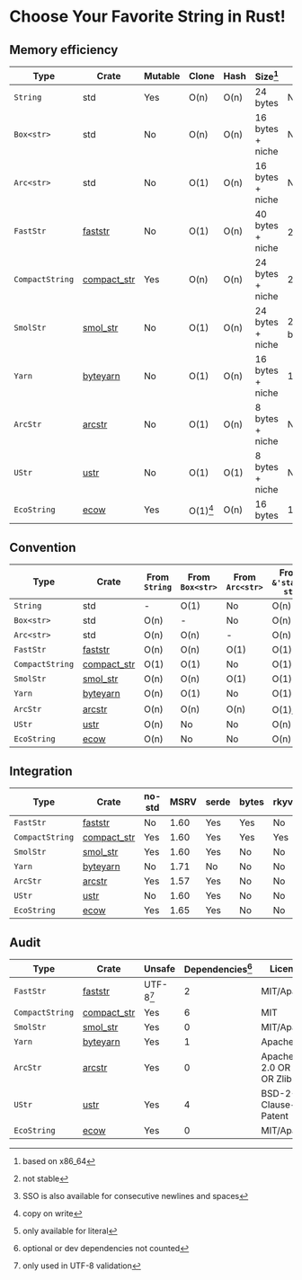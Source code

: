 # Choose Your Favorite String in Rust!

## Memory efficiency

| Type            | Crate                                      | Mutable | Clone    | Hash | Size[^1]         | SSO             |
| --------------- | ------------------------------------------ | ------- | -------- | ---- | ---------------- | --------------- |
| `String`        | std                                        | Yes     | O(n)     | O(n) | 24 bytes         | No              |
| `Box<str>`      | std                                        | No      | O(n)     | O(n) | 16 bytes + niche | No              |
| `Arc<str>`      | std                                        | No      | O(1)     | O(n) | 16 bytes + niche | No              |
| `FastStr`       | [faststr](https://docs.rs/faststr)         | No      | O(1)     | O(n) | 40 bytes + niche | 24 bytes[^2]    |
| `CompactString` | [compact_str](https://docs.rs/compact_str) | Yes     | O(n)     | O(n) | 24 bytes + niche | 23 bytes        |
| `SmolStr`       | [smol_str](https://docs.rs/smol_str)       | No      | O(1)     | O(n) | 24 bytes + niche | 22 bytes/WS[^3] |
| `Yarn`          | [byteyarn](https://docs.rs/byteyarn)       | No      | O(1)     | O(n) | 16 bytes + niche | 15 bytes        |
| `ArcStr`        | [arcstr](https://docs.rs/arcstr)           | No      | O(1)     | O(n) | 8 bytes + niche  | No              |
| `UStr`          | [ustr](https://docs.rs/ustr)               | No      | O(1)     | O(1) | 8 bytes + niche  | No              |
| `EcoString`     | [ecow](https://docs.rs/ecow)               | Yes     | O(1)[^4] | O(n) | 16 bytes         | 15 bytes        |

## Convention

| Type            | Crate                                      | From `String` | From `Box<str>` | From `Arc<str>` | From `&'static str` |
| --------------- | ------------------------------------------ | ------------- | --------------- | --------------- | ------------------- |
| `String`        | std                                        | -             | O(1)            | No              | O(n)                |
| `Box<str>`      | std                                        | O(n)          | -               | No              | O(n)                |
| `Arc<str>`      | std                                        | O(n)          | O(n)            | -               | O(n)                |
| `FastStr`       | [faststr](https://docs.rs/faststr)         | O(n)          | O(n)            | O(1)            | O(1)                |
| `CompactString` | [compact_str](https://docs.rs/compact_str) | O(1)          | O(1)            | No              | O(1)                |
| `SmolStr`       | [smol_str](https://docs.rs/smol_str)       | O(n)          | O(n)            | O(1)            | O(1)                |
| `Yarn`          | [byteyarn](https://docs.rs/byteyarn)       | O(n)          | O(1)            | No              | O(1)                |
| `ArcStr`        | [arcstr](https://docs.rs/arcstr)           | O(n)          | O(n)            | O(n)            | O(1)[^5]            |
| `UStr`          | [ustr](https://docs.rs/ustr)               | O(n)          | No              | No              | O(n)                |
| `EcoString`     | [ecow](https://docs.rs/ecow)               | O(n)          | No              | No              | O(n)                |

## Integration

| Type            | Crate                                      | no-std | MSRV | serde | bytes | rkyv |
| --------------- | ------------------------------------------ | ------ | ---- | ----- | ----- | ---- |
| `FastStr`       | [faststr](https://docs.rs/faststr)         | No     | 1.60 | Yes   | Yes   | No   |
| `CompactString` | [compact_str](https://docs.rs/compact_str) | Yes    | 1.60 | Yes   | Yes   | Yes  |
| `SmolStr`       | [smol_str](https://docs.rs/smol_str)       | Yes    | 1.60 | Yes   | No    | No   |
| `Yarn`          | [byteyarn](https://docs.rs/byteyarn)       | No     | 1.71 | No    | No    | No   |
| `ArcStr`        | [arcstr](https://docs.rs/arcstr)           | Yes    | 1.57 | Yes   | No    | No   |
| `UStr`          | [ustr](https://docs.rs/ustr)               | No     | 1.60 | Yes   | No    | No   |
| `EcoString`     | [ecow](https://docs.rs/ecow)               | Yes    | 1.65 | Yes   | No    | No   |

## Audit

| Type            | Crate                                      | Unsafe    | Dependencies[^6] | License                   |
| --------------- | ------------------------------------------ | --------- | ---------------- | ------------------------- |
| `FastStr`       | [faststr](https://docs.rs/faststr)         | UTF-8[^7] | 2                | MIT/Apache                |
| `CompactString` | [compact_str](https://docs.rs/compact_str) | Yes       | 6                | MIT                       |
| `SmolStr`       | [smol_str](https://docs.rs/smol_str)       | Yes       | 0                | MIT/Apache                |
| `Yarn`          | [byteyarn](https://docs.rs/byteyarn)       | Yes       | 1                | Apache 2.0                |
| `ArcStr`        | [arcstr](https://docs.rs/arcstr)           | Yes       | 0                | Apache-2.0 OR MIT OR Zlib |
| `UStr`          | [ustr](https://docs.rs/ustr)               | Yes       | 4                | BSD-2-Clause-Patent       |
| `EcoString`     | [ecow](https://docs.rs/ecow)               | Yes       | 0                | MIT/Apache                |

[^1]: based on x86_64
[^2]: not stable
[^3]: SSO is also available for consecutive newlines and spaces
[^4]: copy on write
[^5]: only available for literal
[^6]: optional or dev dependencies not counted
[^7]: only used in UTF-8 validation